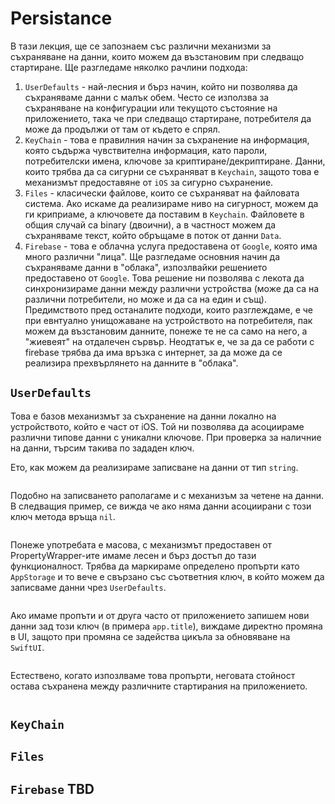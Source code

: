 # Persistance

В тази лекция, ще се запознаем със различни механизми за съхраняване на данни, които можем да възстановим при следващо стартиране. Ще разгледаме няколко рачлини подхода:
1. `UserDefaults` - най-лесния и бърз начин, който ни позволява да съхраняваме данни с малък обем. Често се използва за съхраняване на конфигурации или текущото състояние на приложението, така че при следващо стартиране, потребителя да може да продължи от там от където е спрял.
1. `KeyChain` - това е правилния начин за съхранение на информация, която съдържа чувствителна информация, като пароли, потребителски имена, ключове за криптиране/декриптиране. Данни, които трябва да са сигурни се съхраняват в `Keychain`, защото това е механизмът предоставяне от `iOS` за сигурно съхранение.
1. `Files` - класически файлове, които се съхраняват на файловата система. Ако искаме да реализираме ниво на сигурност, можем да ги криприаме, а ключовете да поставим в `Keychain`. Файловете в общия случай са binary (двоични), а в частност можем да съхраняваме текст, който обръщаме в поток от данни `Data`.
1. `Firebase` - това е облачна услуга предоставена от `Google`, която има много различни "лица". Ще разгледаме основния начин да съхраняваме данни в "облака", изпозлвайки решението предоставено от `Google`. Това решение ни позволява с лекота да синхронизираме данни между различни устройства (може да са на различни потребители, но може и да са на един и същ). Предимството пред останалите подходи, които разглеждаме, е че при евнтуално унищожаване на устройството на потребителя, пак можем да възстановим данните, понеже те не са само на него, а "жиевеят" на отдалечен сървър. Неодтатък е, че за да се работи с firebase трябва да има връзка с интернет, за да може да се реализира прехвърлянето на данните в "облака".

## `UserDefaults` 

Това е базов механизмът за съхранение на данни локално на устройството, който е част от iOS. Той ни позволява да асоциираме различни типове данни с уникални ключове. При проверка за наличние на данни, търсим такива по зададен ключ.

Ето, как можем да реализираме записване на данни от тип `string`.

```swift

```

Подобно на записването раполагаме и с механизъм за четене на данни. В следващия пример, се вижда че ако няма данни асоциирани с този ключ метода връща `nil`.

```swift

```

Понеже употребата е масова, с механизмът предоставен от PropertyWrapper-ите имаме лесен и бърз достъп до тази функционалност. Трябва да маркираме определено пропърти като  `AppStorage` и то вече е свързано със съответния ключ, в който можем да записваме данни чрез `UserDefaults`.

```swift

```

Ако имаме пропъти и от друга часто от приложението запишем нови данни зад този ключ (в примера `app.title`), виждаме директно промяна в UI, защото при промяна се задейства цикъла за обновяване на `SwiftUI`.

```swift

```

Естествено, когато изпозлваме това пропърти, неговата стойност остава съхранена между различните стартирания на приложението.

```swift

```

## `KeyChain`

## `Files`

## `Firebase` TBD
